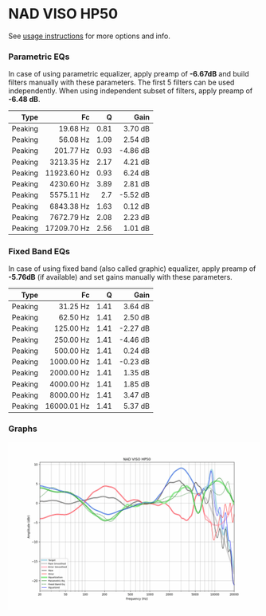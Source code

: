 # NAD VISO HP50
See [usage instructions](https://github.com/jaakkopasanen/AutoEq#usage) for more options and info.

### Parametric EQs
In case of using parametric equalizer, apply preamp of **-6.67dB** and build filters manually
with these parameters. The first 5 filters can be used independently.
When using independent subset of filters, apply preamp of **-6.48 dB**.

| Type    | Fc          |    Q | Gain     |
|--------:|------------:|-----:|---------:|
| Peaking | 19.68 Hz    | 0.81 | 3.70 dB  |
| Peaking | 56.08 Hz    | 1.09 | 2.54 dB  |
| Peaking | 201.77 Hz   | 0.93 | -4.86 dB |
| Peaking | 3213.35 Hz  | 2.17 | 4.21 dB  |
| Peaking | 11923.60 Hz | 0.93 | 6.24 dB  |
| Peaking | 4230.60 Hz  | 3.89 | 2.81 dB  |
| Peaking | 5575.11 Hz  | 2.7  | -5.52 dB |
| Peaking | 6843.38 Hz  | 1.63 | 0.12 dB  |
| Peaking | 7672.79 Hz  | 2.08 | 2.23 dB  |
| Peaking | 17209.70 Hz | 2.56 | 1.01 dB  |

### Fixed Band EQs
In case of using fixed band (also called graphic) equalizer, apply preamp of **-5.76dB**
(if available) and set gains manually with these parameters.

| Type    | Fc          |    Q | Gain     |
|--------:|------------:|-----:|---------:|
| Peaking | 31.25 Hz    | 1.41 | 3.64 dB  |
| Peaking | 62.50 Hz    | 1.41 | 2.50 dB  |
| Peaking | 125.00 Hz   | 1.41 | -2.27 dB |
| Peaking | 250.00 Hz   | 1.41 | -4.46 dB |
| Peaking | 500.00 Hz   | 1.41 | 0.24 dB  |
| Peaking | 1000.00 Hz  | 1.41 | -0.23 dB |
| Peaking | 2000.00 Hz  | 1.41 | 1.35 dB  |
| Peaking | 4000.00 Hz  | 1.41 | 1.85 dB  |
| Peaking | 8000.00 Hz  | 1.41 | 3.47 dB  |
| Peaking | 16000.01 Hz | 1.41 | 5.37 dB  |

### Graphs
![](./NAD%20VISO%20HP50.png)